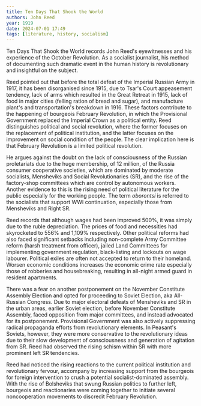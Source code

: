 ```yaml
---
title: Ten Days That Shook the World
authors: John Reed
year: 1919
date: 2024-07-01 17:49
tags: [literature, history, socialism]
---
```


Ten Days That Shook the World records John Reed's eyewitnesses and his
experience of the October Revolution. As a socialist journalist, his method of
documenting such dramatic event in the human history is revolutionary and
insightful on the subject.

Reed pointed out that before the total defeat of the Imperial Russian Army in
1917, it has been disorganised since 1915, due to Tsar's Court appeasement
tendency, lack of arms which resulted in the Great Retreat in 1915, lack of food
in major cities (felling ration of bread and sugar), and manufacture plant's and
transportation's breakdown in 1916. These factors contribute to the happening of
bourgeois February Revolution, in which the Provisional Government replaced the
Imperial Crown as a political entity. Reed distinguishes political and social
revolution, where the former focuses on the replacement of political
institution, and the latter focuses on the improvement on social condition of
the people. The clear implication here is that February Revolution is a limited
political revolution.

He argues against the doubt on the lack of consciousness of the Russian
proletariats due to the huge membership, of 12 million, of the Russia consumer
cooperative societies, which are dominated by moderate socialists, Mensheviks
and Social Revolutionaries (SR), and the rise of the factory-shop committees
which are control by autonomous workers. Another evidence to this is the rising
need of political literature for the public especially for the working people.
The term *oborontsi* is referred to the socialists that support WWI
continuation, especially those from Mensheviks and Right SR.

Reed records that although wages had been improved 500%, it was simply due to
the ruble depreciation. The prices of food and necessities had skyrocketed to
556% and 1,109% respectively. Other political reforms had also faced significant
setbacks including non-complete Army Committee reform (harsh treatment from
officer), jailed Land Committees for implementing government regulation,
black-listing and lockouts on wage labourer. Political exiles are often not
accepted to return to their homeland. Worsen economic conditions increases the
economic crime rate especially those of robberies and housebreaking, resulting
in all-night armed guard in resident apartments.

There was a fear on another postponement on the November Constitute Assembly
Election and opted for proceeding to Soviet Election, aka All-Russian Congress.
Due to major electoral defeats of Mensheviks and SR in the urban areas, earlier
Soviet election, before November Constitute Assembly, faced opposition from
major committees, and instead advocated for its postponement. Provisional
Government was also actively suppressing radical propaganda efforts from
revolutionary elements. In Peasant's Soviets, however, they were more
conservative to the revolutionary ideas due to their slow development of
consciousness and generation of agitation from SR. Reed had observed the rising
schism within SR with more prominent left SR tendencies.

Reed had noticed the rising reactions to the current political institution and
revolutionary fervour, accompany by increasing support from the bourgeois for
foreign intervention to crush a potential socialist-dominated assembly. With the
rise of Bolsheviks that swung Russian politics to further left, bourgeois and
reactionaries were coming together to initiate several noncooperation movements
to discredit February Revolution.
